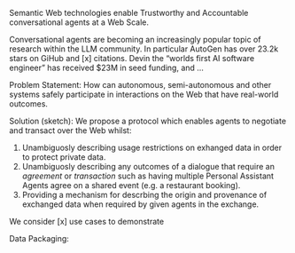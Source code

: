 Semantic Web technologies enable Trustworthy and Accountable conversational agents at a Web Scale.

Conversational agents are becoming an increasingly popular topic of research within the LLM community. In particular AutoGen has over 23.2k stars on GiHub and [x] citations. Devin the “worlds first AI software engineer” has received $23M in seed funding, and …

Problem Statement:
How can autonomous, semi-autonomous and other systems safely participate in interactions on the Web that have real-world outcomes.

Solution (sketch):
We propose a protocol which enables agents to negotiate and transact over the Web whilst:
 1. Unambiguosly describing usage restrictions on exhanged data in order to protect private data.
 2. Unambiguosly describing any outcomes of a dialogue that require an *agreement* or *transaction* such as having multiple Personal Assistant Agents agree on a shared event (e.g. a restaurant booking).
 3. Providing a mechanism for descrbing the origin and provenance of exchanged data when required by given agents in the exchange.

We consider [x] use cases to demonstrate 

Data Packaging:
<!-- Perhaps we can get Ruben D. to write this bit? -->
